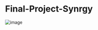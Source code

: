 # Final-Project-Synrgy
![image](https://user-images.githubusercontent.com/28746063/177039338-14a62477-e1b0-451a-a8a3-e087ab4ec170.png)
